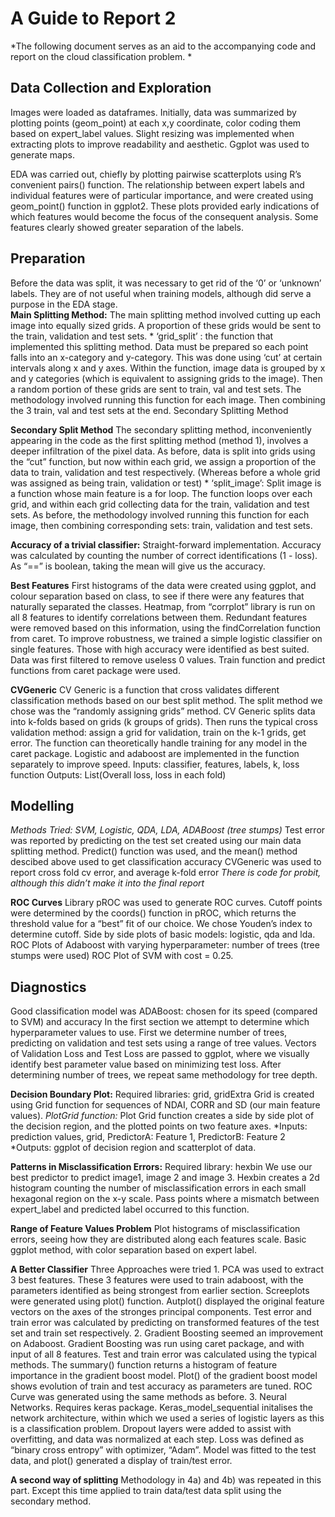 A Guide to Report 2
===================

*The following document serves as an aid to the accompanying code and
report on the cloud classification problem. *

Data Collection and Exploration
-------------------------------

Images were loaded as dataframes. Initially, data was summarized by
plotting points (geom\_point) at each x,y coordinate, color coding them
based on expert\_label values. Slight resizing was implemented when
extracting plots to improve readability and aesthetic. Ggplot was used
to generate maps.

EDA was carried out, chiefly by plotting pairwise scatterplots using R’s
convenient pairs() function. The relationship between expert labels and
individual features were of particular importance, and were created
using geom\_point() function in ggplot2. These plots provided early
indications of which features would become the focus of the consequent
analysis. Some features clearly showed greater separation of the labels.

Preparation
-----------

Before the data was split, it was necessary to get rid of the ‘0’ or
‘unknown’ labels. They are of not useful when training models, although
did serve a purpose in the EDA stage.  
**Main Splitting Method:** The main splitting method involved cutting up
each image into equally sized grids. A proportion of these grids would
be sent to the train, validation and test sets. \* ‘grid\_split’ : the
function that implemented this splitting method. Data must be prepared
so each point falls into an x-category and y-category. This was done
using ‘cut’ at certain intervals along x and y axes. Within the
function, image data is grouped by x and y categories (which is
equivalent to assigning grids to the image). Then a random portion of
these grids are sent to train, val and test sets. The methodology
involved running this function for each image. Then combining the 3
train, val and test sets at the end. Secondary Splitting Method

**Secondary Split Method** The secondary splitting method,
inconveniently appearing in the code as the first splitting method
(method 1), involves a deeper infiltration of the pixel data. As before,
data is split into grids using the “cut” function, but now within each
grid, we assign a proportion of the data to train, validation and test
respectively. (Whereas before a whole grid was assigned as being train,
validation or test) \* ‘split\_image’: Split image is a function whose
main feature is a for loop. The function loops over each grid, and
within each grid collecting data for the train, validation and test
sets. As before, the methodology involved running this function for each
image, then combining corresponding sets: train, validation and test
sets.

**Accuracy of a trivial classifier:** Straight-forward implementation.
Accuracy was calculated by counting the number of correct
identifications (1 - loss). As “==” is boolean, taking the mean will
give us the accuracy.

**Best Features** First histograms of the data were created using
ggplot, and colour separation based on class, to see if there were any
features that naturally separated the classes. Heatmap, from “corrplot”
library is run on all 8 features to identify correlations between them.
Redundant features were removed based on this information, using the
findCorrelation function from caret. To improve robustness, we trained a
simple logistic classifier on single features. Those with high accuracy
were identified as best suited. Data was first filtered to remove
useless 0 values. Train function and predict functions from caret
package were used.

**CVGeneric** CV Generic is a function that cross validates different
classification methods based on our best split method. The split method
we chose was the “randomly assigning grids” method. CV Generic splits
data into k-folds based on grids (k groups of grids). Then runs the
typical cross validation method: assign a grid for validation, train on
the k-1 grids, get error. The function can theoretically handle training
for any model in the caret package. Logistic and adaboost are
implemented in the function separately to improve speed. Inputs:
classifier, features, labels, k, loss function Outputs: List(Overall
loss, loss in each fold)

Modelling
---------

*Methods Tried: SVM, Logistic, QDA, LDA, ADABoost (tree stumps)* Test
error was reported by predicting on the test set created using our main
data splitting method. Predict() function was used, and the mean()
method descibed above used to get classification accuracy CVGeneric was
used to report cross fold cv error, and average k-fold error *There is
code for probit, although this didn’t make it into the final report*

**ROC Curves** Library pROC was used to generate ROC curves. Cutoff
points were determined by the coords() function in pROC, which returns
the threshold value for a “best” fit of our choice. We chose Youden’s
index to determine cutoff. Side by side plots of basic models: logistic,
qda and lda. ROC Plots of Adaboost with varying hyperparameter: number
of trees (tree stumps were used) ROC Plot of SVM with cost = 0.25.

Diagnostics
-----------

Good classification model was ADABoost: chosen for its speed (compared
to SVM) and accuracy In the first section we attempt to determine which
hyperparameter values to use. First we determine number of trees,
predicting on validation and test sets using a range of tree values.
Vectors of Validation Loss and Test Loss are passed to ggplot, where we
visually identify best parameter value based on minimizing test loss.
After determining number of trees, we repeat same methodology for tree
depth.

**Decision Boundary Plot:** Required libraries: grid, gridExtra Grid is
created using Grid function for sequences of NDAI, CORR and SD (our main
feature values). *PlotGrid function:* Plot Grid function creates a side
by side plot of the decision region, and the plotted points on two
feature axes. *Inputs: prediction values, grid, PredictorA: Feature 1,
PredictorB: Feature 2 *Outputs: ggplot of decision region and
scatterplot of data.

**Patterns in Misclassification Errors:** Required library: hexbin We
use our best predictor to predict image1, image 2 and image 3. Hexbin
creates a 2d histogram counting the number of misclassification errors
in each small hexagonal region on the x-y scale. Pass points where a
mismatch between expert\_label and predicted label occurred to this
function.

**Range of Feature Values Problem** Plot histograms of misclassification
errors, seeing how they are distributed along each features scale. Basic
ggplot method, with color separation based on expert label.

**A Better Classifier** Three Approaches were tried 1. PCA was used to
extract 3 best features. These 3 features were used to train adaboost,
with the parameters identified as being strongest from earlier section.
Screeplots were generated using plot() function. Autplot() displayed the
original feature vectors on the axes of the stronges principal
components. Test error and train error was calculated by predicting on
transformed features of the test set and train set respectively. 2.
Gradient Boosting seemed an improvement on Adaboost. Gradient Boosting
was run using caret package, and with input of all 8 features. Test and
train error was calculated using the typical methods. The summary()
function returns a histogram of feature importance in the gradient boost
model. Plot() of the gradient boost model shows evolution of train and
test accuracy as parameters are tuned. ROC Curve was generated using the
same methods as before. 3. Neural Networks. Requires keras package.
Keras\_model\_sequential initalises the network architecture, within
which we used a series of logistic layers as this is a classification
problem. Dropout layers were added to assist with overfitting, and data
was normalized at each step. Loss was defined as “binary cross entropy”
with optimizer, “Adam”. Model was fitted to the test data, and plot()
generated a display of train/test error.

**A second way of splitting** Methodology in 4a) and 4b) was repeated in
this part. Except this time applied to train data/test data split using
the secondary method.
